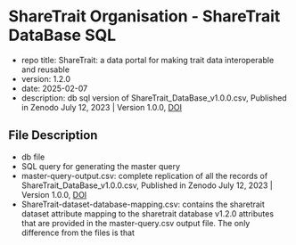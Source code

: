 # ShareTrait Organisation - ShareTrait DataBase SQL 

- repo title: ShareTrait: a data portal for making trait data interoperable and reusable
- version: 1.2.0
- date: 2025-02-07
- description: db sql version of ShareTrait_DataBase_v1.0.0.csv, Published in Zenodo July 12, 2023 | Version 1.0.0, [DOI](https://doi.org/10.5281/zenodo.8138904)

## File Description

- db file
- SQL query for generating the master query
- master-query-output.csv: complete replication of all the records of ShareTrait_DataBase_v1.0.0.csv, Published in Zenodo July 12, 2023 | Version 1.0.0, [DOI](https://doi.org/10.5281/zenodo.8138904)
- ShareTrait-dataset-database-mapping.csv: contains the sharetrait dataset attribute mapping to the sharetrait database v1.2.0 attributes that are provided in the master-query.csv output file. The only difference from the files is that 


